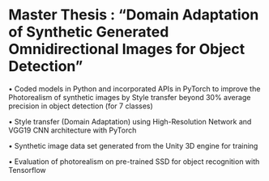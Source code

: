 # Master Thesis : “Domain Adaptation of Synthetic Generated Omnidirectional Images for Object Detection”

• Coded models in Python and incorporated APIs in PyTorch to improve the Photorealism of synthetic images by Style transfer beyond 30% average precision in object detection (for 7 classes)

• Style transfer (Domain Adaptation) using High-Resolution Network and VGG19 CNN architecture with PyTorch

• Synthetic image data set generated from the Unity 3D engine for training

• Evaluation of photorealism on pre-trained SSD for object recognition with Tensorflow
 
